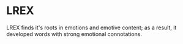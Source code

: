 # LREX #

LREX finds it's roots in emotions and emotive content; as a result, it developed words with strong emotional connotations.
